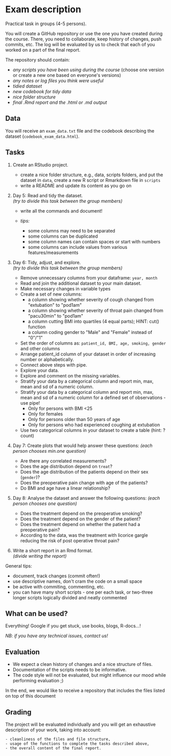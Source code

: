 # Exam description

Practical task in groups (4-5 persons). 

You will create a GitHub repository or use the one you have created during the
course. There, you need to collaborate, keep history of changes, push commits,
etc. The log will be evaluated by us to check that each of you worked on a part
of the final report.

The repository should contain:

- _any scripts you have been using during the course_ (choose one version or
create a new one based on everyone's versions)
- _any notes or log files you think were useful_
- _tidied dataset_
- _new codebook for tidy data_
- _nice folder structure_
- _final .Rmd report and the .html or .md output_

## Data

You will receive an `exam_data.txt` file and the codebook describing the dataset
(`codebook_exam_data.html`).

## Tasks

1. Create an RStudio project.

    - create a nice folder structure, e.g., data, scripts folders, and put the
    dataset in `data`, create a new R script or Rmarkdown file in `scripts`
    - write a README and update its content as you go on

2. Day 5: Read and tidy the dataset.    
_(try to divide this task between the group members)_

    - write all the commands and document!
    - _tips:_
    
        - some columns may need to be separated
        - some columns can be duplicated
        - some column names can contain spaces or start with numbers
        - some columns can include values from various features/measurements

3. Day 6: Tidy, adjust, and explore.    
_(try to divide this task between the group members)_

    - Remove unnecessary columns from your dataframe: `year, month`
    - Read and join the additional dataset to your main dataset.
    - Make necessary changes in variable types
    - Create a set of new columns:
        - a column showing whether severity of cough changed from "extubation" to "pod1am"
        - a column showing whether severity of throat pain changed from "pacu30min" to "pod1am"
        - a column cutting BMI into quartiles (4 equal parts); HINT: cut() function
        - a column coding gender to "Male" and "Female" instead of "0"/"1"
    - Set the order of columns as: `patient_id, BMI, age, smoking, gender` and other columns
    - Arrange patient_id column of your dataset in order of increasing number or alphabetically.
    - Connect above steps with pipe.
    - Explore your data.
    - Explore and comment on the missing variables.
    - Stratify your data by a categorical column and report min, max, mean and sd of a numeric column.
    - Stratify your data by a categorical column and report min, max, mean and sd of a numeric column for a defined set of observations - use pipe!
        - Only for persons with BMI <25
        - Only for females
        - Only for persons older than 50 years of age
        - Only for persons who had experienced coughing at extubation
    - Use two categorical columns in your dataset to create a table (hint: ?count)

4. Day 7: Create plots that would help answer these questions:
_(each person chooses min.one question)_

    - Are there any correlated measurements?
    - Does the age distribution depend on `treat`?
    - Does the age distribution of the patients depend on their sex (`gender`)?
    - Does the preoperative pain change with age of the patients?
    - Do BMI and age have a linear relationship?

4. Day 8: Analyse the dataset and answer the following questions:
_(each person chooses one question)_

    - Does the treatment depend on the preoperative smoking?
    - Does the treatment depend on the gender of the patient?
    - Does the treatment depend on whether the patient had a preoperative pain?
    - According to the data, was the treatment with licorice gargle reducing the risk of post operative throat pain?

5. Write a short report in an Rmd format.    
_(divide writing the report)_

General tips:

- document, track changes (commit often!)
- use descriptive names, don't cram the code on a small space
- be active with commiting, commenting, etc.
- you can have many short scripts - one per each task, or two-three longer 
scripts logically divided and neatly commented

## What can be used?

Everything! Google if you get stuck, use books, blogs, R-docs...!

_NB: if you have any technical issues, contact us!_

## Evaluation

- We expect a clean history of changes and a nice structure of files.
- Documentation of the scripts needs to be informative.
- The code style will not be evaluated, but might influence our mood while
performing evaluation ;)

In the end, we would like to receive a repository that includes the files
listed on top of this document

## Grading

The project will be evaluated individually and you will get
an exhaustive description of your work, taking into account:

    - cleanliness of the files and file structure,
    - usage of the functions to complete the tasks described above,
    - the overall content of the final report.


